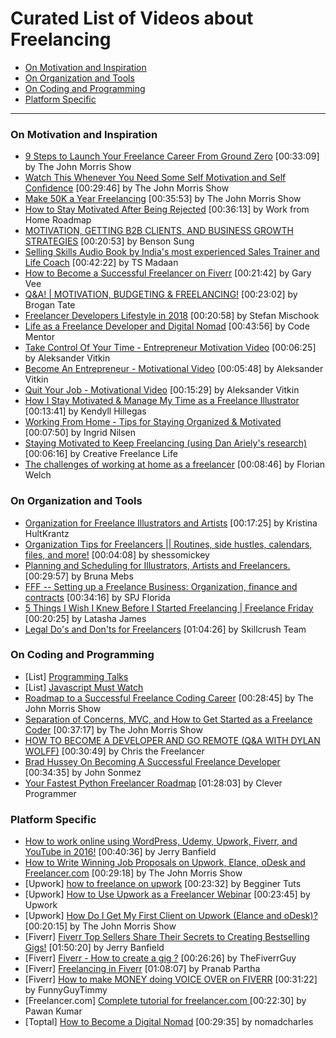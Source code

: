 # Curated List of Videos about Freelancing 

* [On Motivation and Inspiration](#on-motivation-and-inspiration)
* [On Organization and Tools](#on-organization-and-tools)
* [On Coding and Programming](#on-coding-and-programming)
* [Platform Specific](#platform-specific)

-----

### On Motivation and Inspiration
* [9 Steps to Launch Your Freelance Career From Ground Zero](https://www.youtube.com/watch?v=p8FwAUw7hiE) [00:33:09] by The John Morris Show
* [Watch This Whenever You Need Some Self Motivation and Self Confidence](https://www.youtube.com/watch?v=EB_vYbeVOjA) [00:29:46] by The John Morris Show
* [Make 50K a Year Freelancing](https://www.youtube.com/watch?v=9a02koonveA) [00:35:53] by The John Morris Show
* [How to Stay Motivated After Being Rejected](https://www.youtube.com/watch?v=NcrLOMpccsc) [00:36:13] by Work from Home Roadmap
* [MOTIVATION, GETTING B2B CLIENTS, AND BUSINESS GROWTH STRATEGIES](https://www.youtube.com/watch?v=KnlySm3tAik) [00:20:53] by Benson Sung
* [Selling Skills Audio Book by India's most experienced Sales Trainer and Life Coach](https://www.youtube.com/watch?v=p8FwAUw7hiE) [00:42:22] by TS Madaan
* [How to Become a Successful Freelancer on Fiverr](https://www.youtube.com/watch?v=VRiFssctwZk) [00:21:42] by Gary Vee
* [Q&A! | MOTIVATION, BUDGETING & FREELANCING!](https://www.youtube.com/watch?v=ZspxYhcPyFw) [00:23:02] by Brogan Tate
* [Freelancer Developers Lifestyle in 2018](https://www.youtube.com/watch?v=5Xv4DPii4i8) [00:20:58] by Stefan Mischook
* [Life as a Freelance Developer and Digital Nomad](https://www.youtube.com/watch?v=ShBfyRuwz4E) [00:43:56] by Code Mentor
* [Take Control Of Your Time - Entrepreneur Motivation Video](https://www.youtube.com/watch?v=lRjpe797A2s) [00:06:25] by Aleksander Vitkin
* [Become An Entrepreneur - Motivational Video](https://www.youtube.com/watch?v=hf0oGW3Pj4Y) [00:05:48] by Aleksander Vitkin
* [Quit Your Job - Motivational Video](https://www.youtube.com/watch?v=imP3XrAr6JI) [00:15:29] by Aleksander Vitkin
* [How I Stay Motivated & Manage My Time as a Freelance Illustrator](https://www.youtube.com/watch?v=QBuLwTSYLaM) [00:13:41] by Kendyll Hillegas
* [Working From Home - Tips for Staying Organized & Motivated](https://www.youtube.com/watch?v=KDgckuEAqLQ) [00:07:50] by Ingrid Nilsen
* [Staying Motivated to Keep Freelancing (using Dan Ariely's research)](https://www.youtube.com/watch?v=DBIzCJphl3U) [00:06:16] by Creative Freelance Life
* [The challenges of working at home as a freelancer](https://www.youtube.com/watch?v=N8_ykD2CHV8) [00:08:46] by Florian Welch


### On Organization and Tools
* [Organization for Freelance Illustrators and Artists](https://www.youtube.com/watch?v=165421ggh4g) [00:17:25] by Kristina HultKrantz
* [Organization Tips for Freelancers || Routines, side hustles, calendars, files, and more!](https://www.youtube.com/watch?v=HZDtZRbBreA) [00:04:08] by shessomickey
* [Planning and Scheduling for Illustrators, Artists and Freelancers.](https://www.youtube.com/watch?v=Xt3cXRKVkbA) [00:29:57] by Bruna Mebs
* [FFF -- Setting up a Freelance Business: Organization, finance and contracts](https://www.youtube.com/watch?v=db3EvHYKalA) [00:34:16] by SPJ Florida
* [5 Things I Wish I Knew Before I Started Freelancing | Freelance Friday](https://www.youtube.com/watch?v=HfUPNwaXYV4) [00:20:25] by Latasha James
* [Legal Do's and Don'ts for Freelancers](https://www.youtube.com/watch?v=92p6u5d-eYs) [01:04:26] by Skillcrush Team

### On Coding and Programming
* [List] [Programming Talks](https://github.com/hellerve/programming-talks)
* [List] [Javascript Must Watch](https://github.com/bolshchikov/js-must-watch)
* [Roadmap to a Successful Freelance Coding Career](https://www.youtube.com/watch?v=2P2kYBDeN8A) [00:28:45] by The John Morris Show
* [Separation of Concerns, MVC, and How to Get Started as a Freelance Coder](https://www.youtube.com/watch?v=i-ZzGycb1p4) [00:37:17] by The John Morris Show
* [HOW TO BECOME A DEVELOPER AND GO REMOTE (Q&A WITH DYLAN WOLFF)](https://www.youtube.com/watch?v=V8iBcfwmX3Y) [00:30:49] by Chris the Freelancer
* [Brad Hussey On Becoming A Successful Freelance Developer ](https://www.youtube.com/watch?v=V8iBcfwmX3Y) [00:34:35] by John Sonmez
* [Your Fastest Python Freelancer Roadmap](https://www.youtube.com/watch?v=jFZsyfNC27c) [01:28:03] by Clever Programmer

### Platform Specific
* [How to work online using WordPress, Udemy, Upwork, Fiverr, and YouTube in 2016!](https://www.youtube.com/watch?v=pzlV3DTUsFo) [00:40:36] by Jerry Banfield
* [How to Write Winning Job Proposals on Upwork, Elance, oDesk and Freelancer.com](https://www.youtube.com/watch?v=mBmgdxzvF9Q) [00:29:18] by The John Morris Show
* [Upwork] [how to freelance on upwork](https://www.youtube.com/watch?v=TLfn1mQ2Gt8) [00:23:32] by Begginer Tuts
* [Upwork] [How to Use Upwork as a Freelancer Webinar](https://www.youtube.com/watch?v=huRP7qXc2u0) [00:23:45] by Upwork
* [Upwork] [How Do I Get My First Client on Upwork (Elance and oDesk)?](https://www.youtube.com/watch?v=coykaiGnBbQ) [00:20:15] by The John Morris Show
* [Fiverr] [Fiverr Top Sellers Share Their Secrets to Creating Bestselling Gigs!](https://www.youtube.com/watch?v=e7CSpasHstk) [01:50:20] by Jerry Banfield
* [Fiverr] [Fiverr - How to create a gig ?](https://www.youtube.com/watch?v=6PO7jfeJks0) [00:26:26] by TheFiverrGuy
* [Fiverr] [Freelancing in Fiverr](https://www.youtube.com/watch?v=hjh03x_ly-k) [01:08:07] by Pranab Partha
* [Fiverr] [How to make MONEY doing VOICE OVER on FIVERR](https://www.youtube.com/watch?v=tn_DK4KkEdE) [00:31:22] by FunnyGuyTimmy
* [Freelancer.com] [Complete tutorial for freelancer.com ](https://www.youtube.com/watch?v=l-6pnPOG9is) [00:22:30] by Pawan Kumar
* [Toptal] [How to Become a Digital Nomad](https://www.youtube.com/watch?v=63P8PK7t0Sg) [00:29:35] by nomadcharles
